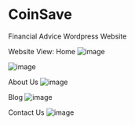 # CoinSave
Financial Advice Wordpress Website

Website View:
Home
![image](https://user-images.githubusercontent.com/64192420/110089478-619ffd80-7dc0-11eb-8fa3-0e7c6aebfdf1.png)

![image](https://user-images.githubusercontent.com/64192420/110089549-7381a080-7dc0-11eb-8e72-97fe53f07700.png)

About Us
![image](https://user-images.githubusercontent.com/64192420/110089885-d83cfb00-7dc0-11eb-939c-aadf55a772e4.png)


Blog
![image](https://user-images.githubusercontent.com/64192420/110089682-990eaa00-7dc0-11eb-96ad-c6373676266d.png)

Contact Us
![image](https://user-images.githubusercontent.com/64192420/110089738-a9268980-7dc0-11eb-9b59-80580d546c1f.png)




